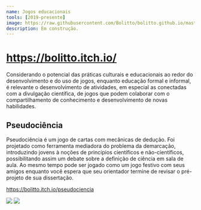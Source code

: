 ```yaml
---
name: Jogos educacionais
tools: [2019-presente]
image: https://raw.githubusercontent.com/Bolitto/bolitto.github.io/master/imgs/projetos/jogoseducacionais1.jpeg
description: Em construção.
---
```


# https://bolitto.itch.io/

Considerando o potencial das práticas culturais e educacionais ao redor do desenvolvimento e do uso de jogos, enquanto educação formal e informal, é relevante o desenvolvimento de atividades, em especial as conectadas com a divulgação científica, de jogos que podem colaborar com o compartilhamento de conhecimento e desenvolvimento de novas habilidades.

## Pseudociência

Pseudociência é um jogo de cartas com mecânicas de dedução. Foi projetado como ferramenta mediadora do problema da demarcação, introduzindo jovens à noções de princípios científicos e não-científicos, possibilitando assim um debate sobre a definição de ciência em sala de aula. Ao mesmo tempo pode ser jogado como um jogo festivo com seus amigos enquanto você espera que seu orientador termine de revisar o pré-projeto de sua dissertação. 

https://bolitto.itch.io/pseudociencia

![](https://raw.githubusercontent.com/Bolitto/bolitto.github.io/master/imgs/projetos/bolitto/pseudo1.jpeg)
![](https://raw.githubusercontent.com/Bolitto/bolitto.github.io/master/imgs/projetos/bolitto/pseudo2.jpeg)
